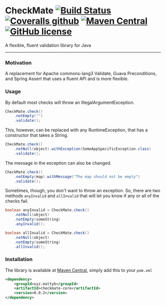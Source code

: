# CheckMate [![Build Status](https://travis-ci.org/mattyb678/checkmate.svg?branch=master)](https://travis-ci.org/mattyb678/checkmate) [![Coveralls github](https://img.shields.io/coveralls/github/mattyb678/checkmate.svg)](https://coveralls.io/github/mattyb678/checkmate) [![Maven Central](https://img.shields.io/maven-central/v/xyz.mattyb/checkmate-core.svg)](https://github.com/mattyb678/checkmate) [![GitHub license](https://img.shields.io/github/license/mattyb678/checkmate.svg)](https://github.com/mattyb678/checkmate/blob/master/LICENSE)

A flexible, fluent validation library for Java

---

### Motivation
A replacement for Apache commons-lang3 Validate, Guava Preconditions, and Spring Assert that uses a fluent API and is more flexible.

### Usage
By default most checks will throw an IllegalArgumentException. 
```java
CheckMate.check()
    .notEmpty("")
    .validate();
```
This, however, can be replaced with any RuntimeException, that has a constructor that takes a String.
```java
CheckMate.check()
    .notNull(object).withException(SomeAppSpecificException.class)
    .validate();
```
The message in the exception can also be changed.
```java
CheckMate.check()
    .notEmpty(map).withMessage("The map should not be empty")
    .validate();
```
Sometimes, though, you don't want to throw an exception.
So, there are two methods `anyInvalid` and `allInvalid` that will let you know if any or all of the checks fail. 
```java
boolean anyInvalid = CheckMate.check()
    .notNull(object)
    .notEmpty(someString)
    .anyInvalid();
```
```java
boolean allInvalid = CheckMate.check()
    .notNull(object)
    .notEmpty(someString)
    .allInvalid();
```

### Installation
The library is available at [Maven Central](https://search.maven.org/#search%7Cga%7C1%7Ca%3A%22checkmate-core%22), simply add this to your `pom.xml`
```xml
<dependency>
    <groupId>xyz.mattyb</groupId>
    <artifactId>checkmate-core</artifactId>
    <version>0.0.2</version>
</dependency>
```